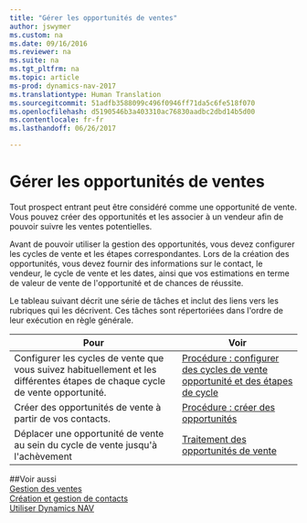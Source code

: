 ```yaml
---
title: "Gérer les opportunités de ventes"
author: jswymer
ms.custom: na
ms.date: 09/16/2016
ms.reviewer: na
ms.suite: na
ms.tgt_pltfrm: na
ms.topic: article
ms-prod: dynamics-nav-2017
ms.translationtype: Human Translation
ms.sourcegitcommit: 51adfb3588099c496f0946ff71da5c6fe518f070
ms.openlocfilehash: d5190546b3a403310ac76830aadbc2dbd14b5d00
ms.contentlocale: fr-fr
ms.lasthandoff: 06/26/2017

---
```

# <a name="manage-sales-opportunities"></a>Gérer les opportunités de ventes
Tout prospect entrant peut être considéré comme une opportunité de vente. Vous pouvez créer des opportunités et les associer à un vendeur afin de pouvoir suivre les ventes potentielles.

Avant de pouvoir utiliser la gestion des opportunités, vous devez configurer les cycles de vente et les étapes correspondantes. Lors de la création des opportunités, vous devez fournir des informations sur le contact, le vendeur, le cycle de vente et les dates, ainsi que vos estimations en terme de valeur de vente de l'opportunité et de chances de réussite.

Le tableau suivant décrit une série de tâches et inclut des liens vers les rubriques qui les décrivent. Ces tâches sont répertoriées dans l'ordre de leur exécution en règle générale.

|Pour |Voir |
|---|-----|
|Configurer les cycles de vente que vous suivez habituellement et les différentes étapes de chaque cycle de vente opportunité.|[Procédure : configurer des cycles de vente opportunité et des étapes de cycle](marketing-how-setup-opportunity-sales-cycles-stages.md)|
|Créer des opportunités de vente à partir de vos contacts.|[Procédure : créer des opportunités](marketing-how-create-opportunities.md)|
|Déplacer une opportunité de vente au sein du cycle de vente jusqu'à l'achèvement|[Traitement des opportunités de vente](marketing-processing-sales-opportunities.md)|


##<a name="see-also"></a>Voir aussi  
[Gestion des ventes](sales-manage-sales.md)  
[Création et gestion de contacts](marketing-contacts.md)  
[Utiliser Dynamics NAV](ui-work-product.md)

